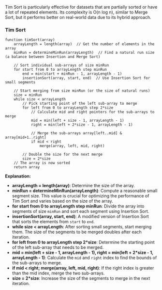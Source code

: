 Tim Sort is particularly effective for datasets that are partially sorted or have a lot of repeated elements. Its complexity is O(n log n), similar to Merge Sort, but it performs better on real-world data due to its hybrid approach.

### Tim Sort
```plaintext
function timSort(array)
    arrayLength = length(array)  // Get the number of elements in the array
    minRun = determineMinRun(arrayLength)  // Find a natural run size (a balance between Insertion and Merge Sort)

    // Sort individual sub-arrays of size minRun
    for start from 0 to arrayLength step minRun
        end = min(start + minRun - 1, arrayLength - 1)
        insertionSort(array, start, end)  // Use Insertion Sort for small segments

    // Start merging from size minRun (or the size of natural runs)
    size = minRun
    while size < arrayLength
        // Pick starting point of the left sub-array to merge
        for left from 0 to arrayLength step 2*size
            // Calculate mid and right pointers for the sub-arrays to merge
            mid = min(left + size - 1, arrayLength - 1)
            right = min(left + 2*size - 1, arrayLength - 1)

            // Merge the sub-arrays array[left..mid] & array[mid+1..right]
            if mid < right
                merge(array, left, mid, right)
        
        // Double the size for the next merge
        size = 2*size
    // The array is now sorted
    return array
```
**Explanation:**
- **arrayLength = length(array)**: Determine the size of the array.
- **minRun = determineMinRun(arrayLength)**: Compute a reasonable small segment size. This value is crucial for optimizing the performance of Tim Sort and varies based on the size of the array.
- **for start from 0 to arrayLength step minRun**: Divide the array into segments of size `minRun` and sort each segment using Insertion Sort.
- **insertionSort(array, start, end)**: A modified version of Insertion Sort that sorts the elements from `start` to `end`.
- **while size < arrayLength**: After sorting small segments, start merging them. The size of the segments to be merged doubles after each iteration.
- **for left from 0 to arrayLength step 2*size**: Determine the starting point of the left sub-array that needs to be merged.
- **mid = min(left + size - 1, arrayLength - 1), right = min(left + 2*size - 1, arrayLength - 1)**: Calculate the `mid` and `right` index to find the bounds of the sub-arrays to merge.
- **if mid < right; merge(array, left, mid, right)**: If the right index is greater than the mid index, merge the two sub-arrays.
- **size = 2*size**: Increase the size of the segments to merge in the next iteration.


